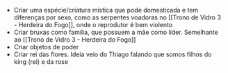 - Criar uma espécie/criatura mística que pode domesticada e tem diferenças por sexo, como as serpentes voadoras no [[Trono de Vidro 3 - Herdeira do Fogo]], onde o reprodutor é bem violento
- Criar bruxas como família, que possuem a mãe como líder. Semelhante ao [[Trono de Vidro 3 - Herdeira do Fogo]]
- Criar objetos de poder
- Criar rei das flores. Ideia veio do Thiago falando que somos filhos do king (rei) e da rose